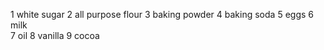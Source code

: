  1 white sugar
2 all purpose flour
3 baking powder
4 baking soda
5 eggs
6 milk   
7 oil 
8 vanilla
9 cocoa  